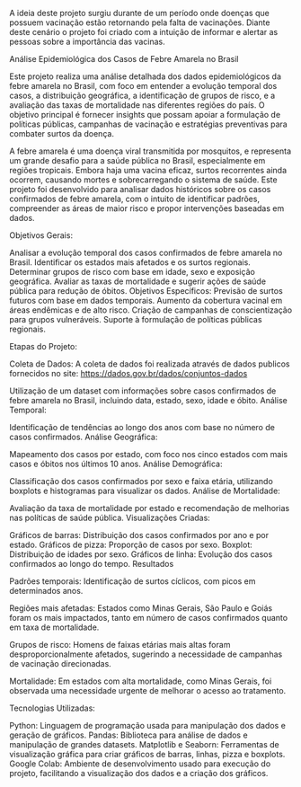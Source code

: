 A ideia deste projeto surgiu durante de um período onde doenças que possuem vacinação estão retornando pela falta de vacinações. Diante deste cenário o projeto foi criado com a intuição de informar e alertar as pessoas sobre a importância das vacinas. 

Análise Epidemiológica dos Casos de Febre Amarela no Brasil

Este projeto realiza uma análise detalhada dos dados epidemiológicos da febre amarela no Brasil, com foco em entender a evolução temporal dos casos, a distribuição geográfica, a identificação de grupos de risco, e a avaliação das taxas de mortalidade nas diferentes regiões do país. O objetivo principal é fornecer insights que possam apoiar a formulação de políticas públicas, campanhas de vacinação e estratégias preventivas para combater surtos da doença.

A febre amarela é uma doença viral transmitida por mosquitos, e representa um grande desafio para a saúde pública no Brasil, especialmente em regiões tropicais. Embora haja uma vacina eficaz, surtos recorrentes ainda ocorrem, causando mortes e sobrecarregando o sistema de saúde. Este projeto foi desenvolvido para analisar dados históricos sobre os casos confirmados de febre amarela, com o intuito de identificar padrões, compreender as áreas de maior risco e propor intervenções baseadas em dados.

Objetivos Gerais:

Analisar a evolução temporal dos casos confirmados de febre amarela no Brasil.
Identificar os estados mais afetados e os surtos regionais.
Determinar grupos de risco com base em idade, sexo e exposição geográfica.
Avaliar as taxas de mortalidade e sugerir ações de saúde pública para redução de óbitos.
Objetivos Específicos:
Previsão de surtos futuros com base em dados temporais.
Aumento da cobertura vacinal em áreas endêmicas e de alto risco.
Criação de campanhas de conscientização para grupos vulneráveis.
Suporte à formulação de políticas públicas regionais.

Etapas do Projeto:

Coleta de Dados: A coleta de dados foi realizada através de dados publicos fornecidos no site:  https://dados.gov.br/dados/conjuntos-dados

Utilização de um dataset com informações sobre casos confirmados de febre amarela no Brasil, incluindo data, estado, sexo, idade e óbito.
Análise Temporal:

Identificação de tendências ao longo dos anos com base no número de casos confirmados.
Análise Geográfica:

Mapeamento dos casos por estado, com foco nos cinco estados com mais casos e óbitos nos últimos 10 anos.
Análise Demográfica:

Classificação dos casos confirmados por sexo e faixa etária, utilizando boxplots e histogramas para visualizar os dados.
Análise de Mortalidade:

Avaliação da taxa de mortalidade por estado e recomendação de melhorias nas políticas de saúde pública.
Visualizações Criadas:

Gráficos de barras: Distribuição dos casos confirmados por ano e por estado.
Gráficos de pizza: Proporção de casos por sexo.
Boxplot: Distribuição de idades por sexo.
Gráficos de linha: Evolução dos casos confirmados ao longo do tempo.
Resultados

Padrões temporais: Identificação de surtos cíclicos, com picos em determinados anos.

Regiões mais afetadas: Estados como Minas Gerais, São Paulo e Goiás foram os mais impactados, tanto em número de casos confirmados quanto em taxa de mortalidade.

Grupos de risco: Homens de faixas etárias mais altas foram desproporcionalmente afetados, sugerindo a necessidade de campanhas de vacinação direcionadas.

Mortalidade: Em estados com alta mortalidade, como Minas Gerais, foi observada uma necessidade urgente de melhorar o acesso ao tratamento.

Tecnologias Utilizadas:

Python: Linguagem de programação usada para manipulação dos dados e geração de gráficos.
Pandas: Biblioteca para análise de dados e manipulação de grandes datasets.
Matplotlib e Seaborn: Ferramentas de visualização gráfica para criar gráficos de barras, linhas, pizza e boxplots.
Google Colab: Ambiente de desenvolvimento usado para execução do projeto, facilitando a visualização dos dados e a criação dos gráficos. 
